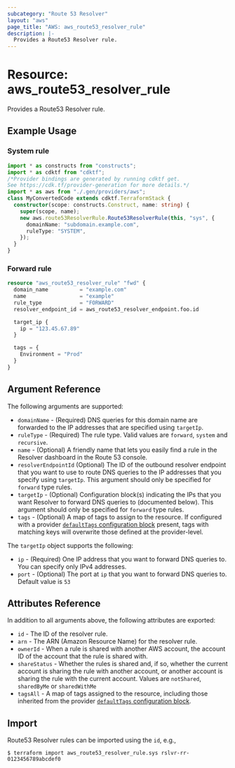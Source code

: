 ```yaml
---
subcategory: "Route 53 Resolver"
layout: "aws"
page_title: "AWS: aws_route53_resolver_rule"
description: |-
  Provides a Route53 Resolver rule.
---
```


# Resource: aws_route53_resolver_rule

Provides a Route53 Resolver rule.

## Example Usage

### System rule

```typescript
import * as constructs from "constructs";
import * as cdktf from "cdktf";
/*Provider bindings are generated by running cdktf get.
See https://cdk.tf/provider-generation for more details.*/
import * as aws from "./.gen/providers/aws";
class MyConvertedCode extends cdktf.TerraformStack {
  constructor(scope: constructs.Construct, name: string) {
    super(scope, name);
    new aws.route53ResolverRule.Route53ResolverRule(this, "sys", {
      domainName: "subdomain.example.com",
      ruleType: "SYSTEM",
    });
  }
}

```

### Forward rule

```terraform
resource "aws_route53_resolver_rule" "fwd" {
  domain_name          = "example.com"
  name                 = "example"
  rule_type            = "FORWARD"
  resolver_endpoint_id = aws_route53_resolver_endpoint.foo.id

  target_ip {
    ip = "123.45.67.89"
  }

  tags = {
    Environment = "Prod"
  }
}
```

## Argument Reference

The following arguments are supported:

* `domainName` - (Required) DNS queries for this domain name are forwarded to the IP addresses that are specified using `targetIp`.
* `ruleType` - (Required) The rule type. Valid values are `forward`, `system` and `recursive`.
* `name` - (Optional) A friendly name that lets you easily find a rule in the Resolver dashboard in the Route 53 console.
* `resolverEndpointId` (Optional) The ID of the outbound resolver endpoint that you want to use to route DNS queries to the IP addresses that you specify using `targetIp`.
This argument should only be specified for `forward` type rules.
* `targetIp` - (Optional) Configuration block(s) indicating the IPs that you want Resolver to forward DNS queries to (documented below).
This argument should only be specified for `forward` type rules.
* `tags` - (Optional) A map of tags to assign to the resource. If configured with a provider [`defaultTags` configuration block](https://registry.terraform.io/providers/hashicorp/aws/latest/docs#default_tags-configuration-block) present, tags with matching keys will overwrite those defined at the provider-level.

The `targetIp` object supports the following:

* `ip` - (Required) One IP address that you want to forward DNS queries to. You can specify only IPv4 addresses.
* `port` - (Optional) The port at `ip` that you want to forward DNS queries to. Default value is `53`

## Attributes Reference

In addition to all arguments above, the following attributes are exported:

* `id` - The ID of the resolver rule.
* `arn` - The ARN (Amazon Resource Name) for the resolver rule.
* `ownerId` - When a rule is shared with another AWS account, the account ID of the account that the rule is shared with.
* `shareStatus` - Whether the rules is shared and, if so, whether the current account is sharing the rule with another account, or another account is sharing the rule with the current account.
Values are `notShared`, `sharedByMe` or `sharedWithMe`
* `tagsAll` - A map of tags assigned to the resource, including those inherited from the provider [`defaultTags` configuration block](https://registry.terraform.io/providers/hashicorp/aws/latest/docs#default_tags-configuration-block).

## Import

Route53 Resolver rules can be imported using the `id`, e.g.,

```
$ terraform import aws_route53_resolver_rule.sys rslvr-rr-0123456789abcdef0
```

<!-- cache-key: cdktf-0.17.0-pre.15 input-4fc2b9ff7a2e2b02ef9fb1ddcb322467c9eee232b2129300cf55fa797b32f0c6 -->